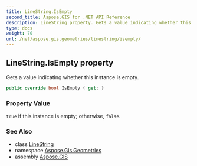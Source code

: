 ```yaml
---
title: LineString.IsEmpty
second_title: Aspose.GIS for .NET API Reference
description: LineString property. Gets a value indicating whether this instance is empty.
type: docs
weight: 70
url: /net/aspose.gis.geometries/linestring/isempty/
---
```

## LineString.IsEmpty property

Gets a value indicating whether this instance is empty.

```csharp
public override bool IsEmpty { get; }
```

### Property Value

`true` if this instance is empty; otherwise, `false`.

### See Also

* class [LineString](../)
* namespace [Aspose.Gis.Geometries](../../linestring/)
* assembly [Aspose.GIS](../../../)


